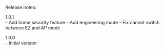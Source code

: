 Release notes:

1.0.1  
    - Add home security feature
    - Add engineering mode
    - Fix cannot switch between EZ and AP mode

1.0.0  
    - Initial version
